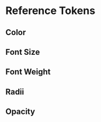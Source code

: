 <script setup>
import ReferenceTokens from '../components/ReferenceTokens.vue'
import DesignTokenPreview from '../components/DesignTokenPreview.vue'
import mode from './.vitepress/theme/darkMode'
const tokens = mode.tokens.filter(token => token.tokenLevel === 'reference')

</script>
# Reference Tokens
## Color
<div v-for="token in tokens">
  <design-token-preview v-if="token.category === 'color' && token.property === 'palette'" type="background" :token="token"></design-token-preview>
</div>

## Font Size
<div v-for="token in tokens">
  <design-token-preview v-if="token.category === 'fontSizes'" type="font-size" :token="token"></design-token-preview>
</div>

## Font Weight
<div v-for="token in tokens">
  <design-token-preview v-if="token.category === 'fontWeight'" type="font-weight" :token="token"></design-token-preview>
</div>

## Radii
<div v-for="token in tokens">
  <design-token-preview v-if="token.category === 'borderRadius'" type="radius" :token="token"></design-token-preview>
</div>


## Opacity
<div v-for="token in tokens">
  <design-token-preview v-if="token.category === 'opacity'" type="opacity" :token="token"></design-token-preview>
</div>